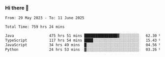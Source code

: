 ### Hi there 👋

<!--START_SECTION:waka-->

```txt
From: 29 May 2023 - To: 11 June 2025

Total Time: 759 hrs 24 mins

Java                475 hrs 51 mins ███████████████▓░░░░░░░░░   62.30 %
TypeScript          117 hrs 54 mins ████░░░░░░░░░░░░░░░░░░░░░   15.43 %
JavaScript          34 hrs 49 mins  █░░░░░░░░░░░░░░░░░░░░░░░░   04.56 %
Python              24 hrs 53 mins  ▓░░░░░░░░░░░░░░░░░░░░░░░░   03.26 %
```

<!--END_SECTION:waka-->
<!--
**the-beef-calculator/the-beef-calculator** is a ✨ _special_ ✨ repository because its `README.md` (this file) appears on your GitHub profile.

Here are some ideas to get you started:

- 🔭 I’m currently working on ...
- 🌱 I’m currently learning ...
- 👯 I’m looking to collaborate on ...
- 🤔 I’m looking for help with ...
- 💬 Ask me about ...
- 📫 How to reach me: ...
- 😄 Pronouns: ...
- ⚡ Fun fact: ...
-->
